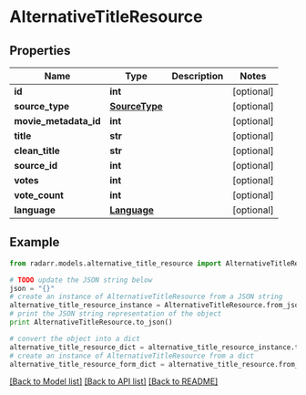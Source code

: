 # AlternativeTitleResource


## Properties
Name | Type | Description | Notes
------------ | ------------- | ------------- | -------------
**id** | **int** |  | [optional] 
**source_type** | [**SourceType**](SourceType.md) |  | [optional] 
**movie_metadata_id** | **int** |  | [optional] 
**title** | **str** |  | [optional] 
**clean_title** | **str** |  | [optional] 
**source_id** | **int** |  | [optional] 
**votes** | **int** |  | [optional] 
**vote_count** | **int** |  | [optional] 
**language** | [**Language**](Language.md) |  | [optional] 

## Example

```python
from radarr.models.alternative_title_resource import AlternativeTitleResource

# TODO update the JSON string below
json = "{}"
# create an instance of AlternativeTitleResource from a JSON string
alternative_title_resource_instance = AlternativeTitleResource.from_json(json)
# print the JSON string representation of the object
print AlternativeTitleResource.to_json()

# convert the object into a dict
alternative_title_resource_dict = alternative_title_resource_instance.to_dict()
# create an instance of AlternativeTitleResource from a dict
alternative_title_resource_form_dict = alternative_title_resource.from_dict(alternative_title_resource_dict)
```
[[Back to Model list]](../README.md#documentation-for-models) [[Back to API list]](../README.md#documentation-for-api-endpoints) [[Back to README]](../README.md)


